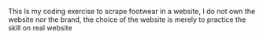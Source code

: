 This Is my coding exercise to scrape footwear in a website, I do not own the website nor the brand, the choice of the website is merely to practice the skill on real website

